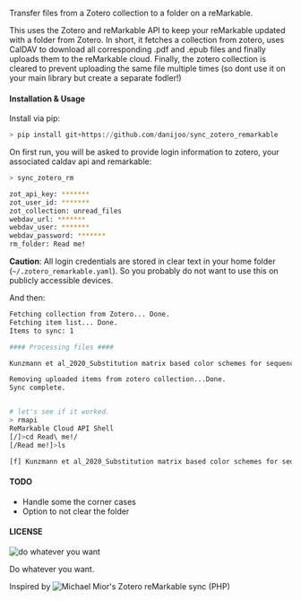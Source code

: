 Transfer files from a Zotero collection to a folder on a reMarkable.

This uses the Zotero and reMarkable API to keep your reMarkable updated with a folder from Zotero. In short, it fetches a collection from zotero, uses CalDAV to download all corresponding .pdf and .epub files and finally uploads them to the reMarkable cloud. Finally, the zotero collection is cleared to prevent uploading the same file multiple times (so dont use it on your main library but create a separate fodler!)

#### Installation & Usage ####

Install via pip:
``` python
> pip install git+https://github.com/danijoo/sync_zotero_remarkable
```

On first run, you will be asked to provide login information to zotero, your associated caldav api and remarkable:
```bash
> sync_zotero_rm

zot_api_key: *******
zot_user_id: *******
zot_collection: unread_files
webdav_url: *******
webdav_user: *******
webdav_password: *******
rm_folder: Read me!
```

**Caution**: All login credentials are stored in clear text in your home
folder (`~/.zotero_remarkable.yaml`). So you probably do not want to use this
on publicly accessible devices. 

And then:
```bash
Fetching collection from Zotero... Done.
Fetching item list... Done.
Items to sync: 1

#### Processing files ####

Kunzmann et al_2020_Substitution matrix based color schemes for sequence alignment visualization.pdf download, unzip, upload, done.

Removing uploaded items from zotero collection...Done.
Sync complete.


# let's see if it worked.
> rmapi            
ReMarkable Cloud API Shell
[/]>cd Read\ me!/
[/Read me!]>ls

[f]	Kunzmann et al_2020_Substitution matrix based color schemes for sequence alignment visualization
```





#### TODO
- Handle some the corner cases
- Option to not clear the folder

#### LICENSE
![do whatever you want](https://upload.wikimedia.org/wikipedia/commons/thumb/0/0a/WTFPL_badge.svg/220px-WTFPL_badge.svg.png)

Do whatever you want.

Inspired by ![Michael Mior's Zotero reMarkable sync (PHP)](https://github.com/michaelmior/zotero-remarkable)
